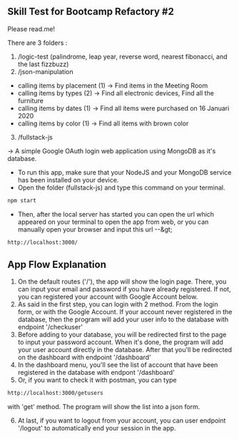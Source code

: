 ## Skill Test for Bootcamp Refactory #2

Please read.me!

There are 3 folders :

1. /logic-test (palindrome, leap year, reverse word, nearest fibonacci, and the last fizzbuzz)
2. /json-manipulation

- calling items by placement (1) → Find items in the Meeting Room
- calling items by types (2) → Find all electronic devices, Find all the furniture
- calling items by dates (1) → Find all items were purchased on 16 Januari 2020
- calling items by color (1) → Find all items with brown color

3. /fullstack-js

→ A simple Google OAuth login web application using MongoDB as it&#39;s database.

- To run this app, make sure that your NodeJS and your MongoDB service has been installed on your device.
- Open the folder (fullstack-js) and type this command on your terminal.

```sh
npm start
```

- Then, after the local server has started you can open the url which appeared on your terminal to open the app from web, or you can manually open your browser and input this url --\&gt;

```sh
http://localhost:3000/
```

## App Flow Explanation

1. On the default routes (&#39;/&#39;), the app will show the login page. There, you can input your email and password if you have already registered. If not, you can registered your account with Google Account below.
2. As said in the first step, you can login with 2 method. From the login form, or with the Google Account. If your account never registered in the database, then the program will add your user info to the database with endpoint &#39;/checkuser&#39;
3. Before adding to your database, you will be redirected first to the page to input your password account. When it&#39;s done, the program will add your user account directly in the database. After that you&#39;ll be redirected on the dashboard with endpoint &#39;/dashboard&#39;
4. In the dashboard menu, you&#39;ll see the list of account that have been registered in the database with endpont &#39;/dashboard&#39;
5. Or, if you want to check it with postman, you can type

```sh
http://localhost:3000/getusers
```

with &#39;get&#39; method. The program will show the list into a json form.

6. At last, if you want to logout from your account, you can user endpoint &#39;/logout&#39; to automatically end your session in the app.
